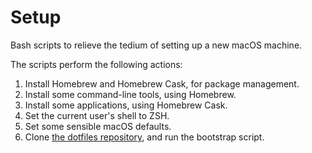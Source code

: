 # Setup #
Bash scripts to relieve the tedium of setting up a new macOS machine.

The scripts perform the following actions:

1. Install Homebrew and Homebrew Cask, for package management.
2. Install some command-line tools, using Homebrew.
3. Install some applications, using Homebrew Cask.
4. Set the current user's shell to ZSH.
5. Set some sensible macOS defaults.
6. Clone [the dotfiles repository][dotfiles], and run the bootstrap script.

[dotfiles]: https://github.com/monooso/dotfiles
